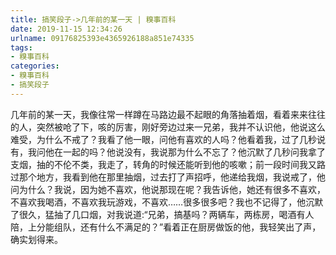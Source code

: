 ```yaml
---
title: 搞笑段子->几年前的某一天 | 糗事百科
date: 2019-11-15 12:34:26
urlname: 09176825393e4365926188a851e74335
tags: 
- 糗事百科
categories:
- 糗事百科
- 搞笑段子
---
```

几年前的某一天，我像往常一样蹲在马路边最不起眼的角落抽着烟，看着来来往往的人，突然被呛了下，咳的厉害，刚好旁边过来一兄弟，我并不认识他，他说这么难受，为什么不戒了？我看了他一眼，问他有喜欢的人吗？他看着我，过了几秒说有，我问他在一起的吗？他说没有，我说那为什么不忘了？他沉默了几秒问我拿了支烟，抽的不伦不类，我走了，转角的时候还能听到他的咳嗽；前一段时间我又路过那个地方，我看到他在那里抽烟，过去打了声招呼，他递给我烟，我说戒了，他问为什么？我说，因为她不喜欢，他说那现在呢？我告诉他，她还有很多不喜欢，不喜欢我喝酒，不喜欢我玩游戏，不喜欢……很多很多吧？我也不记得了，他沉默了很久，猛抽了几口烟，对我说道:“兄弟，搞基吗？两辆车，两栋房，喝酒有人陪，上分能组队，还有什么不满足的？”看着正在厨房做饭的他，我轻笑出了声，确实划得来。



